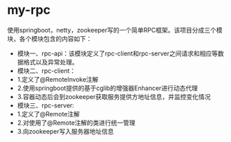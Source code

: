 # my-rpc
使用springboot，netty，zookeeper写的一个简单RPC框架。该项目分成三个模块，各个模块包含的内容如下：  
* 模块一、rpc-api：该模块定义了rpc-client和rpc-server之间请求和相应等数据格式以及异常处理。  
* 模块二、rpc-client：  
 * 1.定义了@RemoteInvoke注解  
 * 2.使用springboot提供的基于cglib的增强器Enhancer进行动态代理  
 * 3.容器动态后会到zookeeper获取服务提供方地址信息，并监控变化情况  
* 模块三、rpc-server:  
 * 1.定义了@Remote注解  
 * 2.对使用了@Remote注解的类进行统一管理  
 * 3.向zookeeper写入服务器地址信息  

